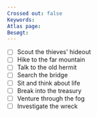 ```yaml
---
Crossed out: false
Keywords: 
Atlas page: 
Besøgt:
---
```

- [ ] Scout the thieves' hideout
- [ ] Hike to the far mountain
- [ ] Talk to the old hermit
- [ ] Search the bridge
- [ ] Sit and think about life
- [ ] Break into the treasury
- [ ] Venture through the fog
- [ ] Investigate the wreck